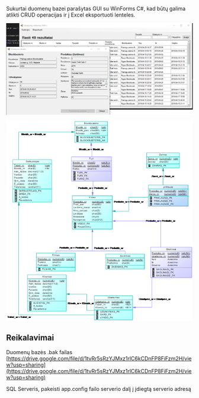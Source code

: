 Sukurtai duomenų bazei parašytas GUI su WinForms C#, kad būtų galima atlikti CRUD operacijas ir į Excel eksportuoti lenteles.

![alt text](./in_usage.png?raw=true)

![alt text](./db_schema.png?raw=true)

## Reikalavimai

Duomenų bazės .bak failas [https://drive.google.com/file/d/1tvRr5sRzYJMxz1rlC6kCDnFP8FiFzm2H/view?usp=sharing](https://drive.google.com/file/d/1tvRr5sRzYJMxz1rlC6kCDnFP8FiFzm2H/view?usp=sharing)

SQL Serveris, pakeisti app.config failo serverio dalį į įdiegtą serverio adresą

>  <add name="DB_blockbusteris" connectionString="Server=.\SQL19;Database=Blockbuster;Trusted_Connection=True;" providerName="System.Data.SqlClient" />
